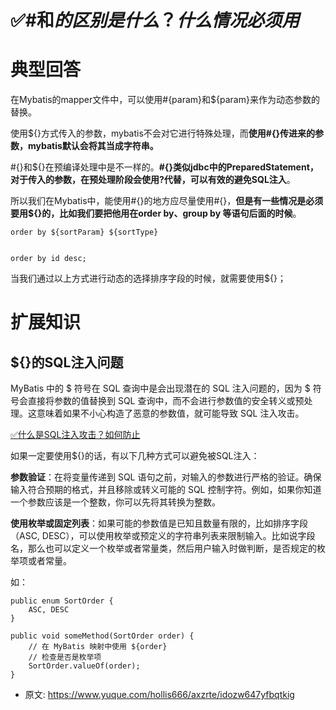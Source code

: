 # ✅#和$的区别是什么？什么情况必须用$
<!--page header-->

<a name="YeEBS"></a>
# 典型回答

在Mybatis的mapper文件中，可以使用#{param}和${param}来作为动态参数的替换。

使用${}方式传入的参数，mybatis不会对它进行特殊处理，而**使用#{}传进来的参数，mybatis默认会将其当成字符串。**

#{}和${}在预编译处理中是不一样的。**#{}类似jdbc中的PreparedStatement，对于传入的参数，在预处理阶段会使用?代替，可以有效的避免SQL注入**。

所以我们在Mybatis中，能使用#{}的地方应尽量使用#{}，**但是有一些情况是必须要用${}的，比如我们要把他用在order by、group by 等语句后面的时候**。

```
order by ${sortParam} ${sortType} 


order by id desc;
```

当我们通过以上方式进行动态的选择排序字段的时候，就需要使用${}；

<a name="eiPJh"></a>
# 扩展知识

<a name="nE4Em"></a>
## ${}的SQL注入问题

MyBatis 中的 $ 符号在 SQL 查询中是会出现潜在的 SQL 注入问题的，因为 $ 符号会直接将参数的值替换到 SQL 查询中，而不会进行参数值的安全转义或预处理。这意味着如果不小心构造了恶意的参数值，就可能导致 SQL 注入攻击。

[✅什么是SQL注入攻击？如何防止](https://www.yuque.com/hollis666/axzrte/ez6yovxnwvf87xyr?view=doc_embed)

如果一定要使用${}的话，有以下几种方式可以避免被SQL注入：

**参数验证**：在将变量传递到 SQL 语句之前，对输入的参数进行严格的验证。确保输入符合预期的格式，并且移除或转义可能的 SQL 控制字符。例如，如果你知道一个参数应该是一个整数，你可以先将其转换为整数。

**使用枚举或固定列表**：如果可能的参数值是已知且数量有限的，比如排序字段（ASC, DESC），可以使用枚举或预定义的字符串列表来限制输入。比如说字段名，那么也可以定义一个枚举或者常量类，然后用户输入时做判断，是否规定的枚举项或者常量。

如：
```
public enum SortOrder {
    ASC, DESC
}

public void someMethod(SortOrder order) {
    // 在 MyBatis 映射中使用 ${order}
    // 检查是否是枚举项
    SortOrder.valueOf(order);
}
```


<!--page footer-->
- 原文: <https://www.yuque.com/hollis666/axzrte/idozw647yfbqtkig>